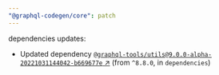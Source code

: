 ```yaml
---
"@graphql-codegen/core": patch
---
```

dependencies updates:
  - Updated dependency [`@graphql-tools/utils@9.0.0-alpha-20221031144042-b669677e` ↗︎](https://www.npmjs.com/package/@graphql-tools/utils/v/9.0.0) (from `^8.8.0`, in `dependencies`)
